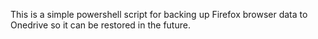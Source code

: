 This is a simple powershell script for backing up Firefox browser data to Onedrive so it can be restored in the future.
